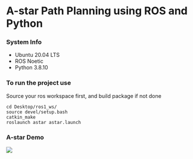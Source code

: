 # A-star Path Planning using ROS and Python

### System Info
* Ubuntu 20.04 LTS
* ROS Noetic
*  Python 3.8.10

### To run the project use
Source your ros workspace first, and build package if not done
```
cd Desktop/ros1_ws/
source devel/setup.bash
catkin_make
roslaunch astar astar.launch
```

### A-star Demo
![](https://github.com/JayParikh20/astar_pathfinding/blob/main/demo/astar_demo.gif)
